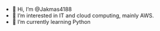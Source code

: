 - 👋 Hi, I’m @Jakmas4188
- 👀 I’m interested in IT and cloud computing, mainly AWS.
- 🌱 I’m currently learning Python
